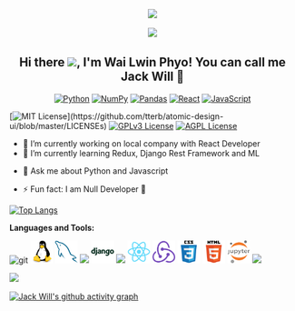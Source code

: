 <p align="center">
  <a href="https://github.com/DenverCoder1/readme-typing-svg"><img src="https://readme-typing-svg.herokuapp.com/?lines=Hi%20there%20I'm%20React%20Developer%20now!;Experienced%20Developer;2%2B%20years%20of%20coding%20experience;Always%20learning%20new%20things&font=Fira%20Code&center=true&width=460&height=45&color=f75c7e&vCenter=true&size=22"></a>
</p>

<div id="header" align="center">
    <img src="https://media.giphy.com/media/fvx95jkua5th3YeThr/giphy.gif" width="300"/>
</div>
<p align="center">
  <h2 align="center">Hi there <img src="https://media.giphy.com/media/hvRJCLFzcasrR4ia7z/giphy.gif" width="28">, I'm Wai Lwin Phyo! You can call me Jack Will 🥰</h2>
  
  <p align="center">
        <a href="https://github.com/search?q=user%3ADenverCoder1+language%3Apython"><img alt="Python" src="https://img.shields.io/badge/Python-14354C.svg?logo=python&logoColor=white"></a>
        <a href="#"><img alt="NumPy" src="https://img.shields.io/badge/Numpy-013243.svg?logo=numpy&logoColor=white"></a>
        <a href="#"><img alt="Pandas" src="https://img.shields.io/badge/Pandas-150458.svg?logo=pandas&logoColor=white"></a>
        <a href="#"><img alt="React" src="https://img.shields.io/badge/React-20232a.svg?logo=react&logoColor=%2361DAFB"></a>
    <a href="https://github.com/search?q=user%3ADenverCoder1+language%3Ajavascript"><img alt="JavaScript" src="https://img.shields.io/badge/JavaScript-F7DF1E.svg?logo=javascript&logoColor=black"></a>

  </p>
  
[![MIT License](https://img.shields.io/apm/l/atomic-design-ui.svg?)](https://github.com/tterb/atomic-design-ui/blob/master/LICENSEs)
[![GPLv3 License](https://img.shields.io/badge/License-GPL%20v3-yellow.svg)](https://opensource.org/licenses/)
[![AGPL License](https://img.shields.io/badge/license-AGPL-blue.svg)](http://www.gnu.org/licenses/agpl-3.0)
</p> 

- 🔭 I’m currently working on local company with React Developer
- 🌱 I’m currently learning Redux, Django Rest Framework and ML
<!-- - 👯 I’m looking to collaborate on ... -->
<!-- - 🤔 I’m looking for help with ... -->
- 💬 Ask me about Python and Javascript
<!-- - 📫 How to reach me: ... -->
<!-- - 😄 Pronouns: ... -->
- ⚡ Fun fact: I am Null Developer 🥹


[![Top Langs](https://github-readme-stats.vercel.app/api/top-langs/?username=jackwill99&layout=compact&theme=vision-friendly-dark)](https://github.com/anuraghazra/github-readme-stats)

**Languages and Tools:**  

<div>
<img src="https://www.vectorlogo.zone/logos/git-scm/git-scm-icon.svg" alt="git" width="40" height="40"/>
<img src="https://raw.githubusercontent.com/devicons/devicon/master/icons/linux/linux-original.svg" alt="linux" width="40" height="40"/>
<img src="https://github.com/devicons/devicon/blob/master/icons/mysql/mysql-original.svg" alt="linux" width="40" height="40"/>
<img height="40" src="https://raw.githubusercontent.com/shinokada/shinokada/master/assets/python.png">
<img height="40" src="https://github.com/devicons/devicon/blob/master/icons/django/django-plain-wordmark.svg">
<img height="40" src="https://raw.githubusercontent.com/shinokada/shinokada/master/assets/javascript.png">
<img height="40" src="https://github.com/devicons/devicon/blob/master/icons/react/react-original.svg">
<img height="40" src="https://github.com/devicons/devicon/blob/master/icons/redux/redux-original.svg">
<img src="https://raw.githubusercontent.com/devicons/devicon/master/icons/css3/css3-original-wordmark.svg" alt="css3" width="40" height="40"/>
<img src="https://raw.githubusercontent.com/devicons/devicon/master/icons/html5/html5-original-wordmark.svg" alt="html5" width="40" height="40"/>
<img src="https://raw.githubusercontent.com/devicons/devicon/master/icons/jupyter/jupyter-original-wordmark.svg" alt="Jupyter" width="40" height="40"/>
<img height="40" src="https://raw.githubusercontent.com/shinokada/shinokada/master/assets/visual-studio-code.png">
</div>

<!-- <code><img height="40" src="https://raw.githubusercontent.com/shinokada/shinokada/master/assets/php.png"></code> -->
<!-- <code><img height="40" src="https://raw.githubusercontent.com/shinokada/shinokada/master/assets/vim.png"></code>  
 -->
![](https://komarev.com/ghpvc/?username=jackwill99)


<!-- https://github.com/ashutosh00710/github-readme-activity-graph -->
<!-- <a href="https://github.com/ashutosh00710/github-readme-activity-graph"><img alt="jackwill99's Activity Graph" src="https://denvercoder1-activity-graph.herokuapp.com/graph/?username=jackwill99&bg_color=1F222E&color=F8D866&line=F85D7F&point=FFFFFF&hide_border=true" /></a> -->
[![Jack Will's github activity graph](https://activity-graph.herokuapp.com/graph?username=jackwill99&theme=react-dark)](https://github.com/ashutosh00710/github-readme-activity-graph)




<!--
**jackwill99/jackwill99** is a ✨ _special_ ✨ repository because its `README.md` (this file) appears on your GitHub profile.

Here are some ideas to get you started:

- 🔭 I’m currently working on ...
- 🌱 I’m currently learning ...
- 👯 I’m looking to collaborate on ...
- 🤔 I’m looking for help with ...
- 💬 Ask me about ...
- 📫 How to reach me: ...
- 😄 Pronouns: ...
- ⚡ Fun fact: ...
-->
